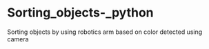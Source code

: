 # Sorting_objects-_python
Sorting objects by using robotics arm based on color detected using camera
